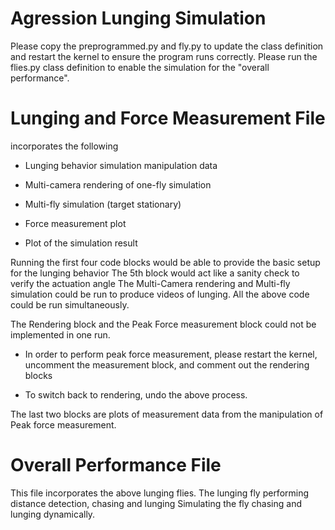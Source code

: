 # Agression Lunging Simulation

Please copy the preprogrammed.py and fly.py to update the class definition and restart the kernel to ensure the program runs correctly.
Please run the flies.py class definition to enable the simulation for the "overall performance".

# Lunging and Force Measurement File ###
incorporates the following 

- Lunging behavior simulation manipulation data

- Multi-camera rendering of one-fly simulation

- Multi-fly simulation (target stationary)

- Force measurement plot

- Plot of the simulation result



Running the first four code blocks would be able to provide the basic setup for the lunging behavior 
The 5th block would act like a sanity check to verify the actuation angle
The Multi-Camera rendering and Multi-fly simulation could be run to produce videos of lunging.
All the above code could be run simultaneously.

The Rendering block and the Peak Force measurement block could not be implemented in one run. 

- In order to perform peak force measurement, please restart the kernel, uncomment the measurement block, and comment out the rendering blocks
    
- To switch back to rendering, undo the above process.

    
The last two blocks are plots of measurement data from the manipulation of Peak force measurement.

# Overall Performance File ###
This file incorporates the above lunging flies.
The lunging fly performing distance detection, chasing and lunging
Simulating the fly chasing and lunging dynamically.

